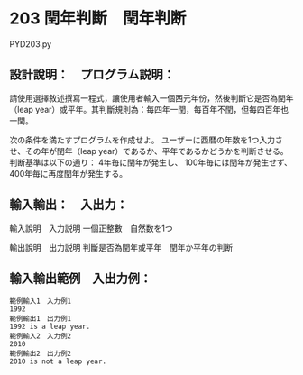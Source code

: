 # 203 閏年判斷　閏年判断
PYD203.py
## 設計說明：　プログラム説明：
請使用選擇敘述撰寫一程式，讓使用者輸入一個西元年份，然後判斷它是否為閏年（leap year）或平年。其判斷規則為：每四年一閏，每百年不閏，但每四百年也一閏。

次の条件を満たすプログラムを作成せよ。
ユーザーに西暦の年数を1つ入力させ、その年が閏年（leap year）であるか、平年であるかどうかを判断させる。
判断基準は以下の通り：
4年毎に閏年が発生し、
100年毎には閏年が発生せず、
400年毎に再度閏年が発生する。

## 輸入輸出：　入出力：
輸入說明　入力説明
一個正整數　自然数を1つ

輸出說明　出力説明
判斷是否為閏年或平年　閏年か平年の判断

## 輸入輸出範例　入出力例：
```
範例輸入1　入力例1
1992
範例輸出1　出力例1
1992 is a leap year.
範例輸入2　入力例2
2010
範例輸出2　出力例2
2010 is not a leap year.
```

